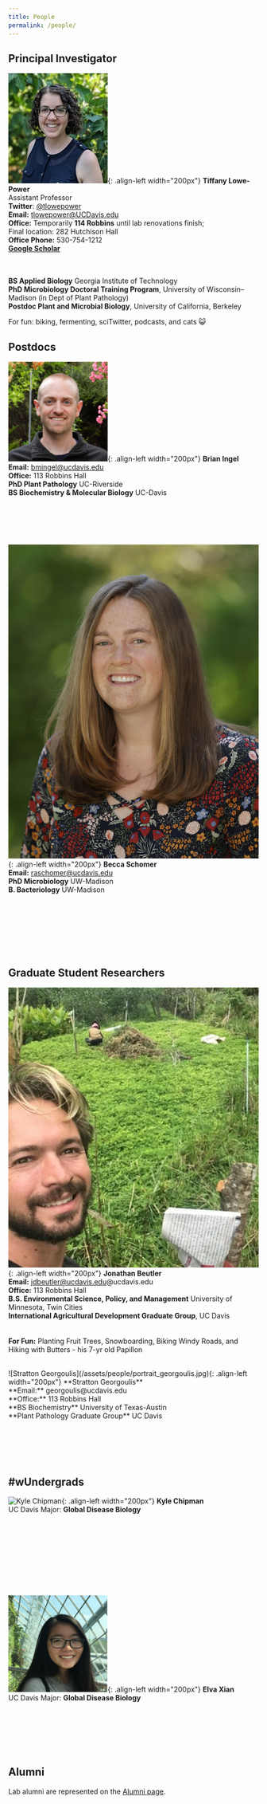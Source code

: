 ```yaml
---
title: People
permalink: /people/
---
```


## Principal Investigator

![Tiffany Lowe-Power, PhD](/assets/people/portrait_lowepower.jpg){: .align-left width="200px"}
**Tiffany Lowe-Power** <br> 
Assistant Professor <br>
**Twitter**: [@tlowepower](https://twitter.com/TLowePower) <br>
**Email:** tlowepower@UCDavis.edu <br>
**Office:** Temporarily **114 Robbins** until lab renovations finish; <br>Final location: 282 Hutchison Hall <br> 
**Office Phone:** ​530-754-1212 <br>
[**Google Scholar**](https://scholar.google.com/citations?user=aMxz2moAAAAJ&hl=en) <br><br><br>

**BS Applied Biology** Georgia Institute of Technology
<br> **PhD Microbiology Doctoral Training Program**, University of Wisconsin–Madison (in Dept of Plant Pathology)
<br> **Postdoc Plant and Microbial Biology**, University of California, Berkeley 

For fun: biking, fermenting, sciTwitter, podcasts, and cats 😺

## Postdocs
![Brian Ingel](/assets/people/portrait_ingel.jpg){: .align-left width="200px"}
**Brian Ingel** <br> 
**Email:** bmingel@ucdavis.edu <br>
**Office:** 113 Robbins Hall<br>
**PhD Plant Pathology** UC-Riverside <br>
**BS Biochemistry & Molecular Biology** UC-Davis <br>

<br><br><br><br>

![Becca Schomer](/assets/people/portrait_schomer.jpg){: .align-left width="200px"}
**Becca Schomer** <br> 
**Email:** raschomer@ucdavis.edu  <br>
**PhD Microbiology** UW-Madison <br>
**B. Bacteriology** UW-Madison <br>

<br><br><br><br><br><br>
## Graduate Student Researchers
![Jonathan Beutler](/assets/people/portrait_beutler.jpg){: .align-left width="200px"}
**Jonathan Beutler** <br> 
**Email:** jdbeutler@ucdavis.edu@ucdavis.edu <br>
**Office:** 113 Robbins Hall<br>
**B.S. Environmental Science, Policy, and Management** University of Minnesota, Twin Cities <br>
**International Agricultural Development Graduate Group**, UC Davis
<br><br><br>
**For Fun:**  Planting Fruit Trees, Snowboarding, Biking Windy Roads, and Hiking with Butters - his 7-yr old Papillon

<br>
![Stratton Georgoulis](/assets/people/portrait_georgoulis.jpg){: .align-left width="200px"}
**Stratton Georgoulis** <br> 
**Email:** georgoulis@ucdavis.edu <br>
**Office:** 113 Robbins Hall<br>
**BS Biochemistry** University of Texas-Austin <br>
**Plant Pathology Graduate Group** UC Davis

<br><br><br><br>
## #wUndergrads

![Kyle Chipman](/assets/people/portrait_chipman.jpg){: .align-left width="200px"}
**Kyle Chipman** <br> 
UC Davis Major: **Global Disease Biology** <br> 


<br><br><br><br><br><br><br><br>

![Elva Xian](/assets/people/portrait_xian.jpg){: .align-left width="200px"}
**Elva Xian** <br> 
UC Davis Major: **Global Disease Biology**  <br>


<br><br><br><br><br>
## Alumni

Lab alumni are represented on the [Alumni page](/alumni).







